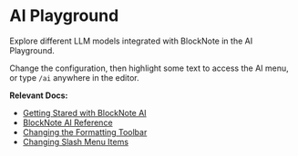 # AI Playground

Explore different LLM models integrated with BlockNote in the AI Playground.

Change the configuration, then highlight some text to access the AI menu, or type `/ai` anywhere in the editor.

**Relevant Docs:**

- [Getting Stared with BlockNote AI](/docs/features/ai/getting-started)
- [BlockNote AI Reference](/docs/features/ai/reference)
- [Changing the Formatting Toolbar](/docs/react/components/formatting-toolbar)
- [Changing Slash Menu Items](/docs/react/components/suggestion-menus)
